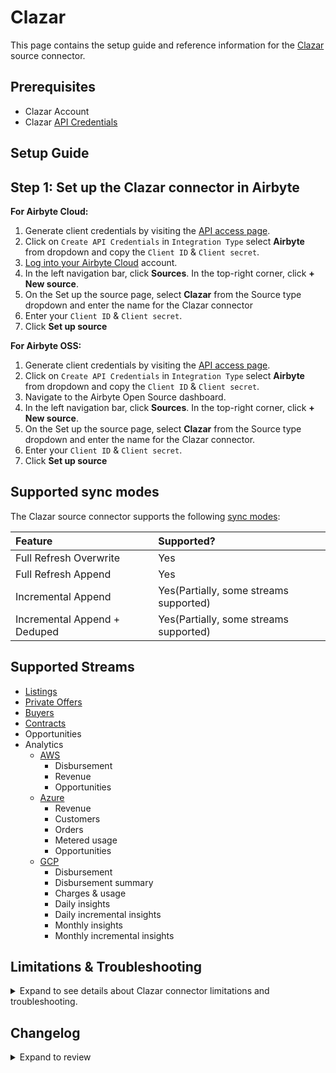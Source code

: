 # Clazar

<HideInUI>

This page contains the setup guide and reference information for the [Clazar](https://clazar.io/) source connector.

</HideInUI>

## Prerequisites

- Clazar Account
- Clazar [API Credentials](https://app.clazar.io/settings/api-access)

## Setup Guide

## Step 1: Set up the Clazar connector in Airbyte

<!-- env:cloud -->

**For Airbyte Cloud:**

1. Generate client credentials by visiting the [API access page](https://app.clazar.io/settings/api-access). 
2. Click on `Create API Credentials` in `Integration Type` select **Airbyte** from dropdown and copy the `Client ID` & `Client secret`. 
3. [Log into your Airbyte Cloud](https://cloud.airbyte.com/workspaces) account.
4. In the left navigation bar, click **Sources**. In the top-right corner, click **+ New source**.
5. On the Set up the source page, select **Clazar** from the Source type dropdown and enter the name for the Clazar connector
6. Enter your `Client ID` & `Client secret`. 
7. Click **Set up source**

<!-- /env:cloud -->

<!-- env:oss -->

**For Airbyte OSS:**

1. Generate client credentials by visiting the [API access page](https://app.clazar.io/settings/api-access).
2. Click on `Create API Credentials` in `Integration Type` select **Airbyte** from dropdown and copy the `Client ID` & `Client secret`.
3. Navigate to the Airbyte Open Source dashboard.
4. In the left navigation bar, click **Sources**. In the top-right corner, click **+ New source**.
5. On the Set up the source page, select **Clazar** from the Source type dropdown and enter the name for the Clazar connector.
6. Enter your `Client ID` & `Client secret`. 
7. Click **Set up source**

<!-- /env:oss -->

<HideInUI>

## Supported sync modes

The Clazar source connector supports the following [sync modes](https://docs.airbyte.com/using-airbyte/core-concepts/sync-modes/):

| Feature                      | Supported?                             |
|:-----------------------------|:---------------------------------------|
| Full Refresh Overwrite       | Yes                                    |
| Full Refresh Append          | Yes                                    |
| Incremental Append           | Yes(Partially, some streams supported) |
| Incremental Append + Deduped | Yes(Partially, some streams supported) |

## Supported Streams


- [Listings](https://developers.clazar.io/reference/get-listings)
- [Private Offers](https://developers.clazar.io/reference/get-private-offers)
- [Buyers](https://developers.clazar.io/reference/get-buyers)
- [Contracts](https://developers.clazar.io/reference/get-contracts-1)
- Opportunities
- Analytics
  - [AWS](https://developers.clazar.io/docs/aws-analytics)
    - Disbursement
    - Revenue
    - Opportunities
  - [Azure](https://developers.clazar.io/docs/analytics)
    - Revenue
    - Customers
    - Orders
    - Metered usage
    - Opportunities
  - [GCP](https://developers.clazar.io/docs/gcp-analytics)
    - Disbursement
    - Disbursement summary
    - Charges & usage
    - Daily insights
    - Daily incremental insights
    - Monthly insights
    - Monthly incremental insights

## Limitations & Troubleshooting

<details>
<summary>
Expand to see details about Clazar connector limitations and troubleshooting.
</summary>

### Connector limitations

#### Rate limiting

Clazar Analytics APIs has the rate limits of (30/minute) and for other APIs it's (120/minute), but the connector should not run into API limitations under normal usage.

Please [create an issue](https://github.com/airbytehq/airbyte/issues) if you see any rate limit issues that are not automatically retried successfully.

### Troubleshooting

- Check out common troubleshooting issues for the Clazar source connector on our [Airbyte Forum](https://github.com/airbytehq/airbyte/discussions).

</details>

## Changelog

<details>
  <summary>Expand to review</summary>

| Version | Date       | Pull Request                                             | Subject                                                                   |
|:--------|:-----------|:---------------------------------------------------------|:--------------------------------------------------------------------------|
| 0.4.12 | 2025-02-01 | [52915](https://github.com/airbytehq/airbyte/pull/52915) | Update dependencies |
| 0.4.11 | 2025-01-25 | [52191](https://github.com/airbytehq/airbyte/pull/52191) | Update dependencies |
| 0.4.10 | 2025-01-18 | [51729](https://github.com/airbytehq/airbyte/pull/51729) | Update dependencies |
| 0.4.9 | 2025-01-11 | [51268](https://github.com/airbytehq/airbyte/pull/51268) | Update dependencies |
| 0.4.8 | 2024-12-28 | [50473](https://github.com/airbytehq/airbyte/pull/50473) | Update dependencies |
| 0.4.7 | 2024-12-21 | [50214](https://github.com/airbytehq/airbyte/pull/50214) | Update dependencies |
| 0.4.6 | 2024-12-14 | [49570](https://github.com/airbytehq/airbyte/pull/49570) | Update dependencies |
| 0.4.5 | 2024-12-12 | [49009](https://github.com/airbytehq/airbyte/pull/49009) | Update dependencies |
| 0.4.4 | 2024-11-04 | [48187](https://github.com/airbytehq/airbyte/pull/48187) | Update dependencies |
| 0.4.3 | 2024-10-30 | [46949](https://github.com/airbytehq/airbyte/pull/46949) | Updated the logo |
| 0.4.2 | 2024-10-29 | [47843](https://github.com/airbytehq/airbyte/pull/47843) | Update dependencies |
| 0.4.1 | 2024-10-28 | [47598](https://github.com/airbytehq/airbyte/pull/47598) | Update dependencies |
| 0.4.0 | 2024-08-30 | [44855](https://github.com/airbytehq/airbyte/pull/44855) | Using incremental APIs for online data |
| 0.3.0 | 2024-08-21 | [44523](https://github.com/airbytehq/airbyte/pull/44523) | Refactor connector to manifest-only format |
| 0.2.6 | 2024-08-17 | [44217](https://github.com/airbytehq/airbyte/pull/44217) | Update dependencies |
| 0.2.5 | 2024-08-12 | [43768](https://github.com/airbytehq/airbyte/pull/43768) | Update dependencies |
| 0.2.4 | 2024-08-05 | [42851](https://github.com/airbytehq/airbyte/pull/42851) | Updated schema of Analytics AWS opportunities table |
| 0.2.3 | 2024-08-03 | [43155](https://github.com/airbytehq/airbyte/pull/43155) | Update dependencies |
| 0.2.2 | 2024-07-27 | [42617](https://github.com/airbytehq/airbyte/pull/42617) | Update dependencies |
| 0.2.1 | 2024-07-20 | [42315](https://github.com/airbytehq/airbyte/pull/42315) | Update dependencies |
| 0.2.0 | 2024-07-18 | [41657](https://github.com/airbytehq/airbyte/pull/41657) | removed redundant columns from streams, added documentation for analytics |
| 0.1.4 | 2024-07-13 | [41759](https://github.com/airbytehq/airbyte/pull/41759) | Update dependencies |
| 0.1.3 | 2024-07-10 | [41351](https://github.com/airbytehq/airbyte/pull/41351) | Update dependencies |
| 0.1.2 | 2024-07-09 | [41123](https://github.com/airbytehq/airbyte/pull/41123) | Update dependencies |
| 0.1.1 | 2024-07-06 | [40922](https://github.com/airbytehq/airbyte/pull/40922) | Update dependencies |
| 0.1.0 | 2024-07-02 | [40562](https://github.com/airbytehq/airbyte/pull/40562) | New Source: Clazar |

</details>

</HideInUI>
